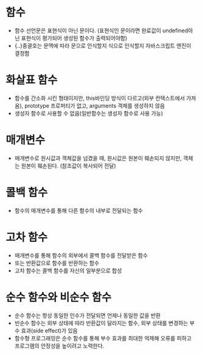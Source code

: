 # 함수

  * 함수 선언문은 표현식이 아닌 문이다. (표현식인 문이라면 완료값이 undefined아닌 표현식이 평가되어 생성된 함수가 출력되어야함)
  * {..}중괄호는 문맥에 따라 문으로 인식할지 식으로 인식할지 자바스크립트 엔진이 결정함

# 화살표 함수

  * 함수를 간소화 시킨 형태이지만, this바인딩 방식이 다르고(외부 컨텍스트에서 가져옴), prototype 프로퍼티가 없고, arguments 객체를 생성하지 않음
  * 생성자 함수로 사용할 수 없음(일반함수는 생성자 함수로 사용 가능)

# 매개변수

  * 매개변수로 원시값과 객체값을 넘겼을 때, 원시값은 원본이 훼손되지 않지만, 객체는 원본이 훼손된다. (참조값이 복사되어 전달)

# 콜백 함수

  * 함수의 매개변수를 통해 다른 함수의 내부로 전달되는 함수

# 고차 함수

  * 매개변수를 통해 함수의 외부에서 콜백 함수를 전달받은 함수
  * 또는 반환값으로 함수를 반환하는 함수
  * 고차 함수는 콜백 함수를 자신의 일부분으로 합성

# 순수 함수와 비순수 함수

  * 순수 함수는 항상 동일한 인수가 전달되면 언제나 동일한 값을 반환
  * 빈순수 함수는 외부 상태에 따라 반환값이 달라지는 함수, 외부 상태를 변경하는 부수 효과(side effect)가 있음
  * 함수형 프로그래밍은 순수 함수를 통해 부수 효과를 최대한 억제해 오류를 피하고 프로그램의 안정성을 높이려고 노력한다.